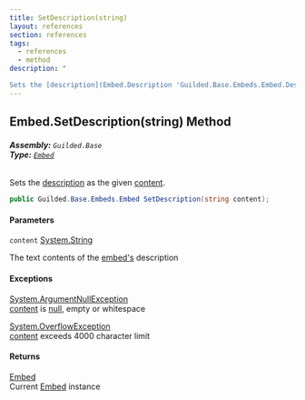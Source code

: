```yaml
---
title: SetDescription(string)
layout: references
section: references
tags:
  - references
  - method
description: "

Sets the [description](Embed.Description 'Guilded.Base.Embeds.Embed.Description') as the given [content](Embed.SetDescription(string)#Guilded.Base.Embeds.Embed.SetDescription(string).content 'Guilded.Base.Embeds.Embed.SetDescription(string).content')."
---
```


## Embed.SetDescription(string) Method
###### **Assembly:** `Guilded.Base`<br/>**Type:** [`Embed`](Embed 'Guilded.Base.Embeds.Embed')

Sets the [description](Embed.Description 'Guilded.Base.Embeds.Embed.Description') as the given [content](Embed.SetDescription(string)#Guilded.Base.Embeds.Embed.SetDescription(string).content 'Guilded.Base.Embeds.Embed.SetDescription(string).content').

```csharp
public Guilded.Base.Embeds.Embed SetDescription(string content);
```
#### Parameters

<a name='Guilded.Base.Embeds.Embed.SetDescription(string).content'></a>

`content` [System.String](https://docs.microsoft.com/en-us/dotnet/api/System.String 'System.String')

The text contents of the [embed's](Embed 'Guilded.Base.Embeds.Embed') description

#### Exceptions

[System.ArgumentNullException](https://docs.microsoft.com/en-us/dotnet/api/System.ArgumentNullException 'System.ArgumentNullException')  
[content](Embed.SetDescription(string)#Guilded.Base.Embeds.Embed.SetDescription(string).content 'Guilded.Base.Embeds.Embed.SetDescription(string).content') is [null](https://docs.microsoft.com/en-us/dotnet/csharp/language-reference/keywords/null 'https://docs.microsoft.com/en-us/dotnet/csharp/language-reference/keywords/null'), empty or whitespace

[System.OverflowException](https://docs.microsoft.com/en-us/dotnet/api/System.OverflowException 'System.OverflowException')  
[content](Embed.SetDescription(string)#Guilded.Base.Embeds.Embed.SetDescription(string).content 'Guilded.Base.Embeds.Embed.SetDescription(string).content') exceeds 4000 character limit

#### Returns
[Embed](Embed 'Guilded.Base.Embeds.Embed')  
Current [Embed](Embed 'Guilded.Base.Embeds.Embed') instance